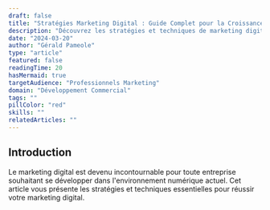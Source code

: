 ```yaml
---
draft: false
title: "Stratégies Marketing Digital : Guide Complet pour la Croissance"
description: "Découvrez les stratégies et techniques de marketing digital pour développer votre entreprise. Un guide détaillé sur le SEO, le SEM, l\\"email marketing et l\\"analyse."
date: "2024-03-20"
author: "Gérald Pameole"
type: "article"
featured: false
readingTime: 20
hasMermaid: true
targetAudience: "Professionnels Marketing"
domain: "Développement Commercial"
tags: ""
pillColor: "red"
skills: ""
relatedArticles: ""
---
```


## Introduction

Le marketing digital est devenu incontournable pour toute entreprise souhaitant se développer dans l'environnement numérique actuel. Cet article vous présente les stratégies et techniques essentielles pour réussir votre marketing digital.
